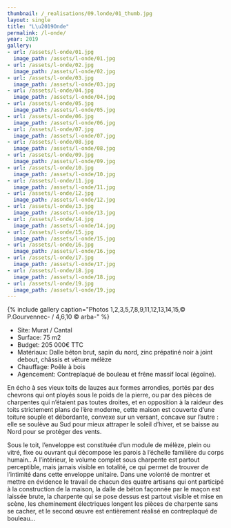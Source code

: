 ```yaml
---
thumbnail: /_realisations/09.londe/01_thumb.jpg
layout: single
title: "L\u2019Onde"
permalink: /l-onde/
year: 2019
gallery:
- url: /assets/l-onde/01.jpg
  image_path: /assets/l-onde/01.jpg
- url: /assets/l-onde/02.jpg
  image_path: /assets/l-onde/02.jpg
- url: /assets/l-onde/03.jpg
  image_path: /assets/l-onde/03.jpg
- url: /assets/l-onde/04.jpg
  image_path: /assets/l-onde/04.jpg
- url: /assets/l-onde/05.jpg
  image_path: /assets/l-onde/05.jpg
- url: /assets/l-onde/06.jpg
  image_path: /assets/l-onde/06.jpg
- url: /assets/l-onde/07.jpg
  image_path: /assets/l-onde/07.jpg
- url: /assets/l-onde/08.jpg
  image_path: /assets/l-onde/08.jpg
- url: /assets/l-onde/09.jpg
  image_path: /assets/l-onde/09.jpg
- url: /assets/l-onde/10.jpg
  image_path: /assets/l-onde/10.jpg
- url: /assets/l-onde/11.jpg
  image_path: /assets/l-onde/11.jpg
- url: /assets/l-onde/12.jpg
  image_path: /assets/l-onde/12.jpg
- url: /assets/l-onde/13.jpg
  image_path: /assets/l-onde/13.jpg
- url: /assets/l-onde/14.jpg
  image_path: /assets/l-onde/14.jpg
- url: /assets/l-onde/15.jpg
  image_path: /assets/l-onde/15.jpg
- url: /assets/l-onde/16.jpg
  image_path: /assets/l-onde/16.jpg
- url: /assets/l-onde/17.jpg
  image_path: /assets/l-onde/17.jpg
- url: /assets/l-onde/18.jpg
  image_path: /assets/l-onde/18.jpg
- url: /assets/l-onde/19.jpg
  image_path: /assets/l-onde/19.jpg
---
```



{% include gallery caption="Photos 1,2,3,5,7,8,9,11,12,13,14,15,© P.Gourvennec- / 4,6,10 © arba-" %}

  * Site: Murat / Cantal
  * Surface: 75 m2
  * Budget: 205 000€ TTC
  * Matériaux: Dalle béton brut, sapin du nord, zinc prépatiné noir à joint debout, châssis et vêture mélèze
  * Chauffage: Poêle à bois
  * Agencement: Contreplaqué de bouleau et frêne massif local (égoïne).

 En écho à ses vieux toits de lauzes aux formes arrondies, portés par des chevrons qui ont ployés sous le poids de la pierre, ou par des pièces de charpentes qui n’étaient pas toutes droites, et en opposition à la raideur des toits strictement plans de l’ère moderne, cette maison est couverte d’une toiture souple et débordante, convexe sur un versant, concave sur l’autre : elle se soulève au Sud pour mieux attraper le soleil d’hiver, et se baisse au Nord pour se protéger des vents.

Sous le toit, l’enveloppe est constituée d’un module de mélèze, plein ou vitré, fixe ou ouvrant qui décompose les parois à l’échelle familière du corps humain..
A l’intérieur, le volume complet sous charpente est partout perceptible, mais jamais visible en totalité, ce qui permet de trouver de l’intimité dans cette enveloppe unitaire.
Dans une volonté de montrer et mettre en évidence le travail de chacun des quatre artisans qui ont participé à la construction de la maison, la dalle de béton façonnée par le maçon est laissée brute, la charpente qui se pose dessus est partout visible et mise en scène, les cheminement électriques longent les pièces de charpente sans se cacher, et le second œuvre est entièrement réalisé en contreplaqué de bouleau…